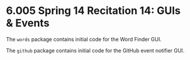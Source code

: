 # 6.005 Spring 14 Recitation 14: GUIs & Events

The `words` package contains initial code for the Word Finder GUI.

The `github` package contains initial code for the GitHub event notifier GUI.
